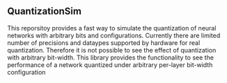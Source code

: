 ## QuantizationSim 

This reporsitoy provides a fast way to simulate the quantization 
of neural networks with arbitrary bits and configurations. Currently
there are limited number of precisions and dataypes supported by hardware 
for real quantization. Therefore it is not possible to see the effect of 
quantization with arbitrary bit-width. This library provides the functionality 
to see the performance of a network quantized under arbitrary per-layer bit-width 
configuration
